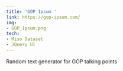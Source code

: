 ```yaml
---
title: 'GOP Ipsum '
link: https://gop-ipsum.com/
img:
- GOP_Ipsum.png
tech:
- Miso Dataset
- JQuery UI
---
```


Random text generator for GOP talking points
